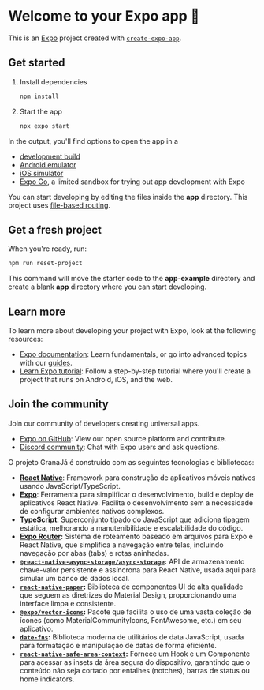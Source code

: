 # Welcome to your Expo app 👋

This is an [Expo](https://expo.dev) project created with [`create-expo-app`](https://www.npmjs.com/package/create-expo-app).

## Get started

1. Install dependencies

   ```bash
   npm install
   ```

2. Start the app

   ```bash
   npx expo start
   ```

In the output, you'll find options to open the app in a

- [development build](https://docs.expo.dev/develop/development-builds/introduction/)
- [Android emulator](https://docs.expo.dev/workflow/android-studio-emulator/)
- [iOS simulator](https://docs.expo.dev/workflow/ios-simulator/)
- [Expo Go](https://expo.dev/go), a limited sandbox for trying out app development with Expo

You can start developing by editing the files inside the **app** directory. This project uses [file-based routing](https://docs.expo.dev/router/introduction).

## Get a fresh project

When you're ready, run:

```bash
npm run reset-project
```

This command will move the starter code to the **app-example** directory and create a blank **app** directory where you can start developing.

## Learn more

To learn more about developing your project with Expo, look at the following resources:

- [Expo documentation](https://docs.expo.dev/): Learn fundamentals, or go into advanced topics with our [guides](https://docs.expo.dev/guides).
- [Learn Expo tutorial](https://docs.expo.dev/tutorial/introduction/): Follow a step-by-step tutorial where you'll create a project that runs on Android, iOS, and the web.

## Join the community

Join our community of developers creating universal apps.

- [Expo on GitHub](https://github.com/expo/expo): View our open source platform and contribute.
- [Discord community](https://chat.expo.dev): Chat with Expo users and ask questions.

O projeto GranaJá é construído com as seguintes tecnologias e bibliotecas:

-   **[React Native](https://reactnative.dev/)**: Framework para construção de aplicativos móveis nativos usando JavaScript/TypeScript.
-   **[Expo](https://expo.dev/)**: Ferramenta para simplificar o desenvolvimento, build e deploy de aplicativos React Native. Facilita o desenvolvimento sem a necessidade de configurar ambientes nativos complexos.
-   **[TypeScript](https://www.typescriptlang.org/)**: Superconjunto tipado do JavaScript que adiciona tipagem estática, melhorando a manutenibilidade e escalabilidade do código.
-   **[Expo Router](https://docs.expo.dev/router/):** Sistema de roteamento baseado em arquivos para Expo e React Native, que simplifica a navegação entre telas, incluindo navegação por abas (tabs) e rotas aninhadas.
-   **[`@react-native-async-storage/async-storage`](https://github.com/react-native-async-storage/async-storage):** API de armazenamento chave-valor persistente e assíncrona para React Native, usada aqui para simular um banco de dados local.
-   **[`react-native-paper`](https://callstack.github.io/react-native-paper/):** Biblioteca de componentes UI de alta qualidade que seguem as diretrizes do Material Design, proporcionando uma interface limpa e consistente.
-   **[`@expo/vector-icons`](https://docs.expo.dev/guides/icons/):** Pacote que facilita o uso de uma vasta coleção de ícones (como MaterialCommunityIcons, FontAwesome, etc.) em seu aplicativo.
-   **[`date-fns`](https://date-fns.org/):** Biblioteca moderna de utilitários de data JavaScript, usada para formatação e manipulação de datas de forma eficiente.
-   **[`react-native-safe-area-context`](https://github.com/th3rdwave/react-native-safe-area-context):** Fornece um Hook e um Componente para acessar as insets da área segura do dispositivo, garantindo que o conteúdo não seja cortado por entalhes (notches), barras de status ou home indicators.
